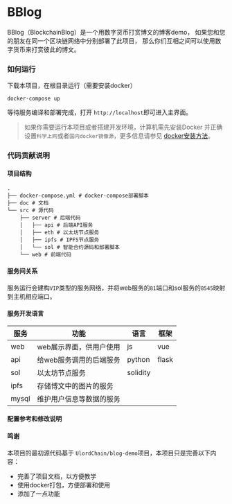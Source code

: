 # BBlog
BBlog（BlockchainBlog）是一个用数字货币打赏博文的博客demo，
如果您和您的朋友在同一个区块链网络中分别部署了此项目，
那么你们互相之间可以使用数字货币来打赏彼此的博文。


### 如何运行
下载本项目，在根目录运行（需要安装docker）
```
docker-compose up
```
等待服务编译和部署完成，打开 `http://localhost`即可进入主界面。


> 如果你需要运行本项目或者搭建开发环境，计算机需先安装Docker
> 并正确设置`科学上网`或者`国内docker镜像源`，更多信息请参见
> [docker安装方法](https://www.runoob.com/docker/windows-docker-install.html)。

### 代码贡献说明

#### 项目结构
```
.
├── docker-compose.yml # docker-compose部署脚本
├── doc # 文档
└── src # 源代码
    ├── server # 后端代码
    │   ├── api # 后端API服务
    │   ├── eth # 以太坊节点服务
    │   ├── ipfs # IPFS节点服务
    │   └── sol # 智能合约源码和部署脚本
    └── web # 前端代码
```

#### 服务间关系
服务运行会建构`VIP`类型的服务网络，并将web服务的`81`端口和sol服务的`8545`映射到主机相应端口。

#### 服务开发语言

|服务 |功能|语言 |框架 |
|---|---|---|---|
|web| web展示界面，供用户使用| js|vue |
|api|给web服务调用的后端服务 |python|flask |
|sol|以太坊节点服务 |solidity | |
|ipfs|存储博文中的图片的服务 | | |
|mysql|维护用户信息等数据的服务 | | |

#### 配置参考和修改说明

#### 鸣谢

本项目的最初源代码基于 `UlordChain/blog-demo`项目，本项目只是完善以下内容：

* 完善了项目文档，以方便教学
* 使用docker打包，方便部署和使用
* 添加了一点功能